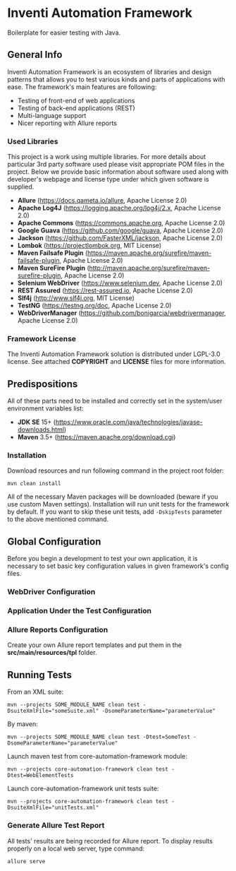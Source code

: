 # Inventi Automation Framework
Boilerplate for easier testing with Java.

## General Info
Inventi Automation Framework is an ecosystem of libraries and design patterns that allows you to test various kinds and parts of applications with ease. The framework's main features are following:

- Testing of front-end of web applications
- Testing of back-end applications (REST)
- Multi-language support
- Nicer reporting with Allure reports

### Used Libraries
This project is a work using multiple libraries. For more details about particular 3rd party software used please visit appropriate POM files in the project. Below we provide basic information about software used along with developer's webpage and license type under which given software is supplied.

- **Allure** (https://docs.qameta.io/allure, Apache License 2.0)
- **Apache Log4J** (https://logging.apache.org/log4j/2.x, Apache License 2.0)
- **Apache Commons** (https://commons.apache.org, Apache License 2.0)
- **Google Guava** (https://github.com/google/guava, Apache License 2.0)
- **Jackson** (https://github.com/FasterXML/jackson, Apache License 2.0)
- **Lombok** (https://projectlombok.org, MIT License)
- **Maven Failsafe Plugin** (https://maven.apache.org/surefire/maven-failsafe-plugin, Apache License 2.0)
- **Maven SureFire Plugin** (http://maven.apache.org/surefire/maven-surefire-plugin, Apache License 2.0)
- **Selenium WebDriver** (https://www.selenium.dev, Apache License 2.0)
- **REST Assured** (https://rest-assured.io, Apache License 2.0)
- **Slf4j** (http://www.slf4j.org, MIT License)
- **TestNG** (https://testng.org/doc, Apache License 2.0)
- **WebDriverManager** (https://github.com/bonigarcia/webdrivermanager, Apache License 2.0)

### Framework License
The Inventi Automation Framework solution is distributed under LGPL-3.0 license. See attached **COPYRIGHT** and **LICENSE** files for more information.

## Predispositions
All of these parts need to be installed and correctly set in the system/user environment variables list:
- **JDK SE** 15+ (https://www.oracle.com/java/technologies/javase-downloads.html)
- **Maven** 3.5+ (https://maven.apache.org/download.cgi)

### Installation
Download resources and run following command in the project root folder:

```
mvn clean install
```

All of the necessary Maven packages will be downloaded (beware if you use custom Maven settings). Installation will run unit tests for the framework by default. If you want to skip these unit tests, add `-DskipTests` parameter to the above mentioned command.

## Global Configuration
Before you begin a development to test your own application, it is necessary to set basic key configuration values in given framework's config files.

### WebDriver Configuration

### Application Under the Test Configuration

### Allure Reports Configuration
Create your own Allure report templates and put them in the **src/main/resources/tpl** folder.

## Running Tests

From an XML suite:
```
mvn --projects SOME_MODULE_NAME clean test -DsuiteXmlFile="someSuite.xml" -DsomeParameterName="parameterValue"
```

By maven:
```
mvn --projects SOME_MODULE_NAME clean test -Dtest=SomeTest -DsomeParameterName="parameterValue"
```

Launch maven test from core-automation-framework module:
```
mvn --projects core-automation-framework clean test -Dtest=WebElementTests
```

Launch core-automation-framework unit tests suite:
```
mvn --projects core-automation-framework clean test -DsuiteXmlFile="unitTests.xml"
```

### Generate Allure Test Report
All tests' results are being recorded for Allure report. To display results properly on a local web server, type command:

```
allure serve
```